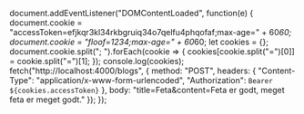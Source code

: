 document.addEventListener("DOMContentLoaded", function(e) {
	document.cookie = "accessToken=efjkqr3kl34rkbgruiq34o7qelfu4phqofaf;max-age=" + 60*60;
	document.cookie = "floof=1234;max-age=" + 60*60;
	let cookies = {};
	document.cookie.split("; ").forEach(cookie => {
		cookies[cookie.split("=")[0]] = cookie.split("=")[1];
	});
	console.log(cookies);
	fetch("http://localhost:4000/blogs", {
		method: "POST",
		headers: {
			"Content-Type": "application/x-www-form-urlencoded",
			"Authorization": `Bearer ${cookies.accessToken}`
		},
		body: "title=Feta&content=Feta er godt, meget feta er meget godt."
	});
});